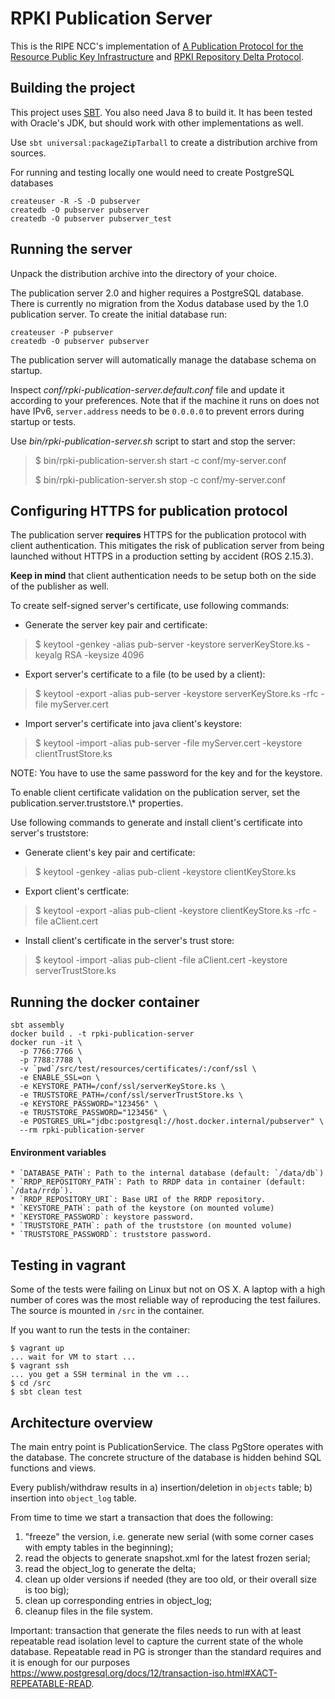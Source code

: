 RPKI Publication Server
=======================

This is the RIPE NCC's implementation of
[A Publication Protocol for the Resource Public Key Infrastructure](https://datatracker.ietf.org/doc/html/rfc8181) and
[RPKI Repository Delta Protocol](https://datatracker.ietf.org/doc/html/rfc8182).

Building the project
--------------------

This project uses [SBT](http://www.scala-sbt.org). You also need Java 8 to build it.
It has been tested with Oracle's JDK, but should work with other implementations as well.

Use `sbt universal:packageZipTarball` to create a distribution archive from sources.

For running and testing locally one would need to create PostgreSQL databases

    createuser -R -S -D pubserver
    createdb -O pubserver pubserver
    createdb -O pubserver pubserver_test

Running the server
------------------

Unpack the distribution archive into the directory of your choice.

The publication server 2.0 and higher requires a PostgreSQL
database. There is currently no migration from the Xodus database used
by the 1.0 publication server. To create the initial database run:

```
createuser -P pubserver
createdb -O pubserver pubserver
```

The publication server will automatically manage the database schema on startup.

Inspect *conf/rpki-publication-server.default.conf* file and update it according to your preferences.
Note that if the machine it runs on does not have IPv6, `server.address` needs
to be `0.0.0.0` to prevent errors during startup or tests.

Use *bin/rpki-publication-server.sh* script to start and stop the server:

> $ bin/rpki-publication-server.sh start -c conf/my-server.conf
>
> $ bin/rpki-publication-server.sh stop -c conf/my-server.conf


Configuring HTTPS for publication protocol
------------------------------------------

The publication server **requires** HTTPS for the publication protocol with client authentication. This mitigates the
risk of publication server from being launched without HTTPS in a production setting by accident (ROS 2.15.3).

**Keep in mind** that client authentication needs to be setup both on the side of the publisher as well.

To create self-signed server's certificate, use following commands:

* Generate the server key pair and certificate:

> $ keytool -genkey -alias pub-server -keystore serverKeyStore.ks -keyalg RSA -keysize 4096

* Export server's certificate to a file (to be used by a client):

> $ keytool -export -alias pub-server -keystore serverKeyStore.ks -rfc -file myServer.cert

* Import server's certificate into java client's keystore:

> $ keytool -import -alias pub-server -file myServer.cert -keystore clientTrustStore.ks

NOTE: You have to use the same password for the key and for the keystore.


To enable client certificate validation on the publication server, set the publication.server.truststore.\\* properties.

Use following commands to generate and install client's certificate into server's truststore:

* Generate client's key pair and certificate:

> $ keytool -genkey -alias pub-client -keystore clientKeyStore.ks

* Export client's certficate:

> $ keytool -export -alias pub-client -keystore clientKeyStore.ks -rfc -file aClient.cert

* Install client's certificate in the server's trust store:

> $ keytool -import -alias pub-client -file aClient.cert -keystore serverTrustStore.ks


Running the docker container
----------------------------

```
sbt assembly
docker build . -t rpki-publication-server
docker run -it \
  -p 7766:7766 \
  -p 7788:7788 \
  -v `pwd`/src/test/resources/certificates/:/conf/ssl \
  -e ENABLE_SSL=on \
  -e KEYSTORE_PATH=/conf/ssl/serverKeyStore.ks \
  -e TRUSTSTORE_PATH=/conf/ssl/serverTrustStore.ks \
  -e KEYSTORE_PASSWORD="123456" \
  -e TRUSTSTORE_PASSWORD="123456" \
  -e POSTGRES_URL="jdbc:postgresql://host.docker.internal/pubserver" \
  --rm rpki-publication-server
```

#### Environment variables
    * `DATABASE_PATH`: Path to the internal database (default: `/data/db`)
    * `RRDP_REPOSITORY_PATH`: Path to RRDP data in container (default: `/data/rrdp`).
    * `RRDP_REPOSITORY_URI`: Base URI of the RRDP repository.
    * `KEYSTORE_PATH`: path of the keystore (on mounted volume)
    * `KEYSTORE_PASSWORD`: keystore password.
    * `TRUSTSTORE_PATH`: path of the truststore (on mounted volume)
    * `TRUSTSTORE_PASSWORD`: truststore password.

Testing in vagrant
------------------

Some of the tests were failing on Linux but not on OS X. A laptop with a high
number of cores was the most reliable way of reproducing the test failures. The
source is mounted in `/src` in the container.

If you want to run the tests in the container:
```
$ vagrant up
... wait for VM to start ...
$ vagrant ssh
... you get a SSH terminal in the vm ...
$ cd /src
$ sbt clean test
```

Architecture overview
----------------------

The main entry point is PublicationService. The class PgStore operates with the database.
The concrete structure of the database is hidden behind SQL functions and views.

Every publish/withdraw results in
a) insertion/deletion in `objects` table;
b) insertion into `object_log` table.

From time to time we start a transaction that does the following:
1) "freeze" the version, i.e. generate new serial (with some corner cases with empty tables in the beginning);
2) read the objects to generate snapshot.xml for the latest frozen serial;
3) read the object_log to generate the delta;
4) clean up older versions if needed (they are too old, or their overall size is too big);
5) clean up corresponding entries in object_log;
6) cleanup files in the file system.

Important: transaction that generate the files needs to run with at least repeatable read isolation level to capture
the current state of the whole database. Repeatable read in PG is stronger than the standard requires and it is
enough for our purposes https://www.postgresql.org/docs/12/transaction-iso.html#XACT-REPEATABLE-READ.
